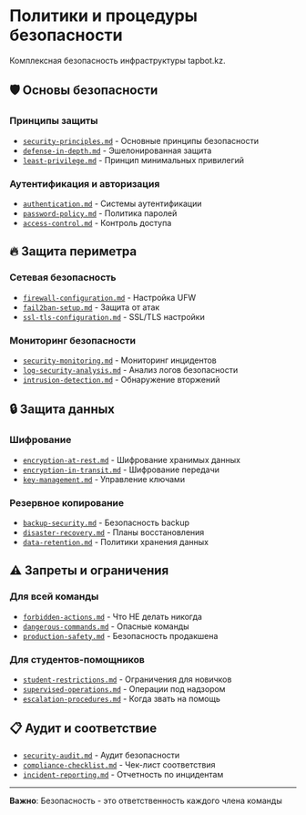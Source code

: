 # Политики и процедуры безопасности

Комплексная безопасность инфраструктуры tapbot.kz.

## 🛡️ Основы безопасности

### Принципы защиты
- [`security-principles.md`](./security-principles.md) - Основные принципы безопасности
- [`defense-in-depth.md`](./defense-in-depth.md) - Эшелонированная защита
- [`least-privilege.md`](./least-privilege.md) - Принцип минимальных привилегий

### Аутентификация и авторизация
- [`authentication.md`](./authentication.md) - Системы аутентификации
- [`password-policy.md`](./password-policy.md) - Политика паролей
- [`access-control.md`](./access-control.md) - Контроль доступа

## 🔥 Защита периметра

### Сетевая безопасность
- [`firewall-configuration.md`](./firewall-configuration.md) - Настройка UFW
- [`fail2ban-setup.md`](./fail2ban-setup.md) - Защита от атак
- [`ssl-tls-configuration.md`](./ssl-tls-configuration.md) - SSL/TLS настройки

### Мониторинг безопасности
- [`security-monitoring.md`](./security-monitoring.md) - Мониторинг инцидентов
- [`log-security-analysis.md`](./log-security-analysis.md) - Анализ логов безопасности
- [`intrusion-detection.md`](./intrusion-detection.md) - Обнаружение вторжений

## 🔒 Защита данных

### Шифрование
- [`encryption-at-rest.md`](./encryption-at-rest.md) - Шифрование хранимых данных
- [`encryption-in-transit.md`](./encryption-in-transit.md) - Шифрование передачи
- [`key-management.md`](./key-management.md) - Управление ключами

### Резервное копирование
- [`backup-security.md`](./backup-security.md) - Безопасность backup
- [`disaster-recovery.md`](./disaster-recovery.md) - Планы восстановления
- [`data-retention.md`](./data-retention.md) - Политики хранения данных

## ⚠️ Запреты и ограничения

### Для всей команды
- [`forbidden-actions.md`](./forbidden-actions.md) - Что НЕ делать никогда
- [`dangerous-commands.md`](./dangerous-commands.md) - Опасные команды
- [`production-safety.md`](./production-safety.md) - Безопасность продакшена

### Для студентов-помощников
- [`student-restrictions.md`](./student-restrictions.md) - Ограничения для новичков
- [`supervised-operations.md`](./supervised-operations.md) - Операции под надзором
- [`escalation-procedures.md`](./escalation-procedures.md) - Когда звать на помощь

## 📋 Аудит и соответствие

- [`security-audit.md`](./security-audit.md) - Аудит безопасности
- [`compliance-checklist.md`](./compliance-checklist.md) - Чек-лист соответствия
- [`incident-reporting.md`](./incident-reporting.md) - Отчетность по инцидентам

---
**Важно**: Безопасность - это ответственность каждого члена команды
